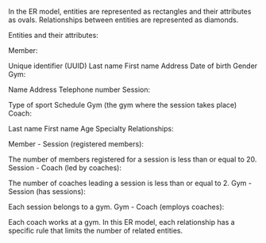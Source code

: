 In the ER model, entities are represented as rectangles and their attributes as ovals. Relationships between entities are represented as diamonds.

Entities and their attributes:

Member:

Unique identifier (UUID) Last name First name Address Date of birth Gender Gym:

Name Address Telephone number Session:

Type of sport Schedule Gym (the gym where the session takes place) Coach:

Last name First name Age Specialty Relationships:

Member - Session (registered members):

The number of members registered for a session is less than or equal to 20. Session - Coach (led by coaches):

The number of coaches leading a session is less than or equal to 2. Gym - Session (has sessions):

Each session belongs to a gym. Gym - Coach (employs coaches):

Each coach works at a gym. In this ER model, each relationship has a specific rule that limits the number of related entities.
